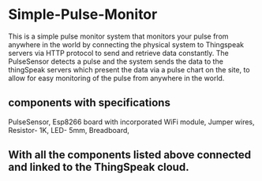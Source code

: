 # Simple-Pulse-Monitor
This is a simple pulse monitor system that monitors your pulse from anywhere in the world by connecting the physical system to Thingspeak servers via HTTP protocol to send and retrieve data constantly. The PulseSensor detects a pulse and the system sends the data to the thingSpeak servers which present the data via a pulse chart on the site, to allow for easy monitoring of the pulse from anywhere in the world.

## components with specifications
PulseSensor,
Esp8266 board with incorporated WiFi module, 
Jumper wires,
Resistor- 1K,
LED- 5mm,
Breadboard,

## With all the components listed above connected and linked to the ThingSpeak cloud.

